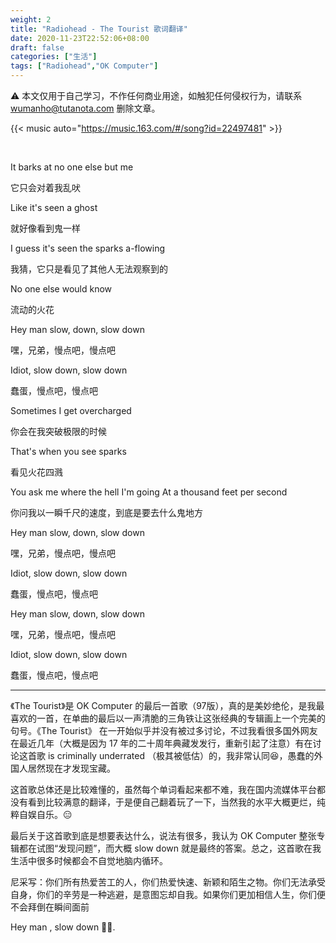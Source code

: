 ```yaml
---
weight: 2
title: "Radiohead - The Tourist 歌词翻译"
date: 2020-11-23T22:52:06+08:00
draft: false
categories: ["生活"]
tags: ["Radiohead","OK Computer"]
---
```


:warning: 本文仅用于自己学习，不作任何商业用途，如触犯任何侵权行为，请联系 wumanho@tutanota.com 删除文章。

<!--more-->

{{< music auto="https://music.163.com/#/song?id=22497481" >}}

&nbsp;

It barks at no one else but me

它只会对着我乱吠

Like it's seen a ghost

就好像看到鬼一样

I guess it's seen the sparks a-flowing

我猜，它只是看见了其他人无法观察到的

No one else would know

流动的火花

Hey man slow, down, slow down

嘿，兄弟，慢点吧，慢点吧

Idiot, slow down, slow down

蠢蛋，慢点吧，慢点吧

Sometimes I get overcharged

你会在我突破极限的时候

That's when you see sparks

看见火花四溅

You ask me where the hell I'm going
At a thousand feet per second

你问我以一瞬千尺的速度，到底是要去什么鬼地方

Hey man slow, down, slow down

嘿，兄弟，慢点吧，慢点吧

Idiot, slow down, slow down

蠢蛋，慢点吧，慢点吧

Hey man slow, down, slow down

嘿，兄弟，慢点吧，慢点吧

Idiot, slow down, slow down

蠢蛋，慢点吧，慢点吧

---

《The Tourist》是 OK Computer 的最后一首歌（97版），真的是美妙绝伦，是我最喜欢的一首，在单曲的最后以一声清脆的三角铁让这张经典的专辑画上一个完美的句号。《The Tourist》 在一开始似乎并没有被过多讨论，不过我看很多国外网友在最近几年（大概是因为 17 年的二十周年典藏发发行，重新引起了注意）有在讨论这首歌 is criminally underrated （极其被低估）的，我非常认同:laughing:，愚蠢的外国人居然现在才发现宝藏。  

这首歌总体还是比较难懂的，虽然每个单词看起来都不难，我在国内流媒体平台都没有看到比较满意的翻译，于是便自己翻着玩了一下，当然我的水平大概更烂，纯粹自娱自乐。:expressionless:

最后关于这首歌到底是想要表达什么，说法有很多，我认为 OK Computer 整张专辑都在试图“发现问题”，而大概 slow down 就是最终的答案。总之，这首歌在我生活中很多时候都会不自觉地脑内循环。

尼采写：你们所有热爱苦工的人，你们热爱快速、新颖和陌生之物。你们无法承受自身，你们的辛劳是一种逃避，是意图忘却自我。如果你们更加相信人生，你们便不会拜倒在瞬间面前

Hey man , slow down :walking_man:.

